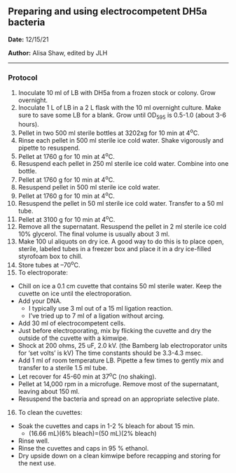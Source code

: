 ﻿## Preparing and using electrocompetent DH5a bacteria

**Date:** 12/15/21

**Author:** Alisa Shaw, edited by JLH

--- 

### Protocol

1. Inoculate 10 ml of LB with DH5a from a frozen stock or colony. Grow overnight.
2. Inoculate 1 L of LB in a 2 L flask with the 10 ml overnight culture.  Make sure to save some LB for a blank. Grow until OD<sub>595</sub> is 0.5-1.0 (about 3-6 hours).
3. Pellet in two 500 ml sterile bottles at 3202xg for 10 min at 4<sup>o</sup>C.
4. Rinse each pellet in 500 ml sterile ice cold water.  Shake vigorously and pipette to resuspend.
5. Pellet at 1760 g for 10 min at 4<sup>o</sup>C.
6. Resuspend each pellet in 250 ml sterile ice cold water.  Combine into one bottle.
7. Pellet at 1760 g for 10 min at 4<sup>o</sup>C.
8. Resuspend pellet in 500 ml sterile ice cold water.
9. Pellet at 1760 g for 10 min at 4<sup>o</sup>C.
10. Resuspend the pellet in 50 ml sterile ice cold water.  Transfer to a 50 ml tube.
11. Pellet at 3100 g for 10 min at 4<sup>o</sup>C.
12. Remove all the supernatant.  Resuspend the pellet in 2 ml sterile ice cold 10% glycerol.  The final volume is usually about 3 ml.
13. Make 100 ul aliquots on dry ice.  A good way to do this is to place open, sterile, labeled tubes in a freezer box and place it in a dry ice-filled styrofoam box to chill.
14. Store tubes at –70<sup>o</sup>C.
15. To electroporate:
- Chill on ice a 0.1 cm cuvette that contains 50 ml sterile water.  Keep the cuvette on ice until the electroporation.
- Add your DNA.  
  - I typically use 3 ml out of a 15 ml ligation reaction.  
  - I’ve tried up to 7 ml of a ligation without arcing.
- Add 30 ml of electrocompetent cells.
- Just before electroporating, mix by flicking the cuvette and dry the outside of the cuvette with a kimwipe.
- Shock at 200 ohms, 25 uF, 2.0 kV. (the Bamberg lab electroporator units for ‘set volts’ is kV) The time constants should be 3.3-4.3 msec.
- Add 1 ml of room temperature LB.  Pipette a few times to gently mix and transfer to a sterile 1.5 ml tube.
- Let recover for 45-60 min at 37<sup>o</sup>C (no shaking).
- Pellet at 14,000 rpm in a microfuge.  Remove most of the supernatant, leaving about 150 ml.
- Resuspend the bacteria and spread on an appropriate selective plate.
16. To clean the cuvettes:
- Soak the cuvettes and caps in 1-2 % bleach for about 15 min.
  - (16.66 mL)(6% bleach)=(50 mL)(2% bleach)
- Rinse well.
- Rinse the cuvettes and caps in 95 % ethanol.
- Dry upside down on a clean kimwipe before recapping and storing for the next use.
